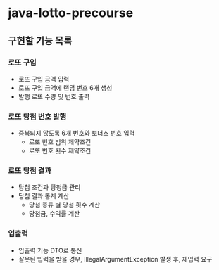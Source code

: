 # java-lotto-precourse

## 구현할 기능 목록


### 로또 구입
- 로또 구입 금액 입력
- 로또 구입 금액에 랜덤 번호 6개 생성
- 발행 로또 수량 및 번호 출력

### 로또 당첨 번호 발행
- 중복되지 않도록 6개 번호와 보너스 번호 입력
  - 로또 번호 범위 제약조건
  - 로또 번호 횟수 제약조건


### 로또 당첨 결과
- 당첨 조건과 당청금 관리
- 당첨 결과 통계 계산
  - 당첨 종류 별 당첨 횟수 계산 
  - 당첨금, 수익률 계산


### 입출력
- 입출력 기능 DTO로 통신
- 잘못된 입력을 받을 경우, IllegalArgumentException 발생 후, 재입력 요구